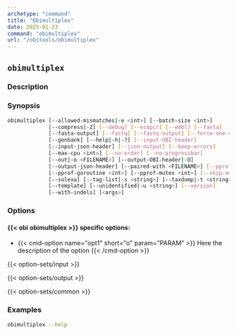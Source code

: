 ```yaml
---
archetype: "command"
title: "Obimultiplex"
date: 2025-01-23
command: "obimultiplex"
url: "/obitools/obimultiplex"
---
```


## `obimultiplex`

### Description 



### Synopsis

```bash
obimultiplex [--allowed-mismatches|-e <int>] [--batch-size <int>]
             [--compress|-Z] [--debug] [--ecopcr] [--embl] [--fasta]
             [--fasta-output] [--fastq] [--fastq-output] [--force-one-cpu]
             [--genbank] [--help|-h|-?] [--input-OBI-header]
             [--input-json-header] [--json-output] [--keep-errors]
             [--max-cpu <int>] [--no-order] [--no-progressbar]
             [--out|-o <FILENAME>] [--output-OBI-header|-O]
             [--output-json-header] [--paired-with <FILENAME>] [--pprof]
             [--pprof-goroutine <int>] [--pprof-mutex <int>] [--skip-empty]
             [--solexa] [--tag-list|-s <string>] [--taxdump|-t <string>]
             [--template] [--unidentified|-u <string>] [--version]
             [--with-indels] [<args>]
```

### Options

#### {{< obi obimultiplex >}} specific options:

- {{< cmd-option name="opt1" short="o" param="PARAM" >}}
  Here the description of the option
  {{< /cmd-option >}}

{{< option-sets/input >}}

{{< option-sets/output >}}

{{< option-sets/common >}}

### Examples

```bash
obimultiplex --help
```
